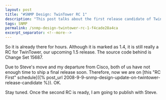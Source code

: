```yaml
---
layout: post
title: "#SNMP Design: TwinTower RC 1"
description: "This post talks about the first release candidate of TwinTower."
tags: SNMP
permalink: /snmp-design-twintower-rc-1-f4cade28a4ca
excerpt_separator: <!--more-->
---
```

So it is already there for hours. Although it is marked as 1.4, it is still really a RC for TwinTower, our upcoming 1.5 release. The source code behind is Change Set 15687.

Due to Steve's move and my departure from Cisco, both of us have not enough time to ship a final release soon. Therefore, now we are on [this "RC First" schedule]({% post_url 2008-9-9-snmp-design-update-on-twintower-release-candidate %}). OK.

Stay tuned. Once the second RC is ready, I am going to publish with Steve.
<!--more-->